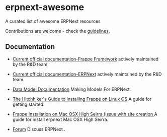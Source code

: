 # erpnext-awesome
A curated list of awesome ERPNext resources

Contributions are welcome - check the [guidelines](CONTRIBUTING.md).

Documentation
-------------


- [Current official documentation-Frappe Framework](https://frappe.io/docs/user/en) actively maintained by the R&D team.
- [Current official documentation-ERPNext](https://erpnext.org/docs/user) actively maintained by the R&D team.

- [Data Model Documentation](https://frappe.io/docs/user/en/tutorial/models) Making Models For ERPNext.
- [The Hitchhiker's Guide to Installing Frappé on Linux OS](https://github.com/frappe/frappe/wiki/The-Hitchhiker's-Guide-to-Installing-Frapp%C3%A9-on-Linux-OS) A guide for getting started.
- [Frappe Installation on Mac OSX High Seirra (Issue with site creation ](https://discuss.erpnext.com/t/frappe-installation-on-mac-osx-high-seirra-issue-with-site-creation/29213) A guide for install erpnext Mac OSX High Seirra.

- [Forum](https://discuss.erpnext.com/) Discuss ERPNext .
